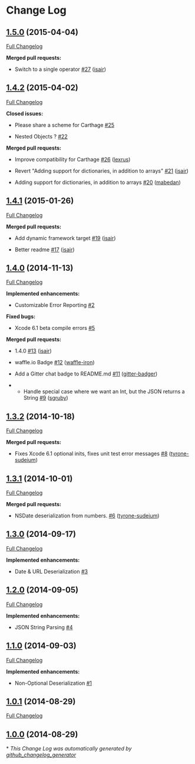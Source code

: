 # Change Log

## [1.5.0](https://github.com/isair/JSONHelper/tree/1.5.0) (2015-04-04)

[Full Changelog](https://github.com/isair/JSONHelper/compare/1.4.2...1.5.0)

**Merged pull requests:**

- Switch to a single operator [\#27](https://github.com/isair/JSONHelper/pull/27) ([isair](https://github.com/isair))

## [1.4.2](https://github.com/isair/JSONHelper/tree/1.4.2) (2015-04-02)

[Full Changelog](https://github.com/isair/JSONHelper/compare/1.4.1...1.4.2)

**Closed issues:**

- Please share a scheme for Carthage [\#25](https://github.com/isair/JSONHelper/issues/25)

- Nested Objects ?  [\#22](https://github.com/isair/JSONHelper/issues/22)

**Merged pull requests:**

- Improve compatibility for Carthage [\#26](https://github.com/isair/JSONHelper/pull/26) ([lexrus](https://github.com/lexrus))

- Revert "Adding support for dictionaries, in addition to arrays" [\#21](https://github.com/isair/JSONHelper/pull/21) ([isair](https://github.com/isair))

- Adding support for dictionaries, in addition to arrays [\#20](https://github.com/isair/JSONHelper/pull/20) ([mabedan](https://github.com/mabedan))

## [1.4.1](https://github.com/isair/JSONHelper/tree/1.4.1) (2015-01-26)

[Full Changelog](https://github.com/isair/JSONHelper/compare/1.4.0...1.4.1)

**Merged pull requests:**

- Add dynamic framework target [\#19](https://github.com/isair/JSONHelper/pull/19) ([isair](https://github.com/isair))

- Better readme [\#17](https://github.com/isair/JSONHelper/pull/17) ([isair](https://github.com/isair))

## [1.4.0](https://github.com/isair/JSONHelper/tree/1.4.0) (2014-11-13)

[Full Changelog](https://github.com/isair/JSONHelper/compare/1.3.2...1.4.0)

**Implemented enhancements:**

- Customizable Error Reporting [\#2](https://github.com/isair/JSONHelper/issues/2)

**Fixed bugs:**

- Xcode 6.1 beta compile errors [\#5](https://github.com/isair/JSONHelper/issues/5)

**Merged pull requests:**

- 1.4.0 [\#13](https://github.com/isair/JSONHelper/pull/13) ([isair](https://github.com/isair))

- waffle.io Badge [\#12](https://github.com/isair/JSONHelper/pull/12) ([waffle-iron](https://github.com/waffle-iron))

- Add a Gitter chat badge to README.md [\#11](https://github.com/isair/JSONHelper/pull/11) ([gitter-badger](https://github.com/gitter-badger))

- - Handle special case where we want an Int, but the JSON returns a String [\#9](https://github.com/isair/JSONHelper/pull/9) ([sgruby](https://github.com/sgruby))

## [1.3.2](https://github.com/isair/JSONHelper/tree/1.3.2) (2014-10-18)

[Full Changelog](https://github.com/isair/JSONHelper/compare/1.3.1...1.3.2)

**Merged pull requests:**

- Fixes Xcode 6.1 optional inits, fixes unit test error messages [\#8](https://github.com/isair/JSONHelper/pull/8) ([tyrone-sudeium](https://github.com/tyrone-sudeium))

## [1.3.1](https://github.com/isair/JSONHelper/tree/1.3.1) (2014-10-01)

[Full Changelog](https://github.com/isair/JSONHelper/compare/1.3.0...1.3.1)

**Merged pull requests:**

- NSDate deserialization from numbers. [\#6](https://github.com/isair/JSONHelper/pull/6) ([tyrone-sudeium](https://github.com/tyrone-sudeium))

## [1.3.0](https://github.com/isair/JSONHelper/tree/1.3.0) (2014-09-17)

[Full Changelog](https://github.com/isair/JSONHelper/compare/1.2.0...1.3.0)

**Implemented enhancements:**

- Date & URL Deserialization [\#3](https://github.com/isair/JSONHelper/issues/3)

## [1.2.0](https://github.com/isair/JSONHelper/tree/1.2.0) (2014-09-05)

[Full Changelog](https://github.com/isair/JSONHelper/compare/1.1.0...1.2.0)

**Implemented enhancements:**

- JSON String Parsing [\#4](https://github.com/isair/JSONHelper/issues/4)

## [1.1.0](https://github.com/isair/JSONHelper/tree/1.1.0) (2014-09-03)

[Full Changelog](https://github.com/isair/JSONHelper/compare/1.0.1...1.1.0)

**Implemented enhancements:**

- Non-Optional Deserialization [\#1](https://github.com/isair/JSONHelper/issues/1)

## [1.0.1](https://github.com/isair/JSONHelper/tree/1.0.1) (2014-08-29)

[Full Changelog](https://github.com/isair/JSONHelper/compare/1.0.0...1.0.1)

## [1.0.0](https://github.com/isair/JSONHelper/tree/1.0.0) (2014-08-29)



\* *This Change Log was automatically generated by [github_changelog_generator](https://github.com/skywinder/Github-Changelog-Generator)*